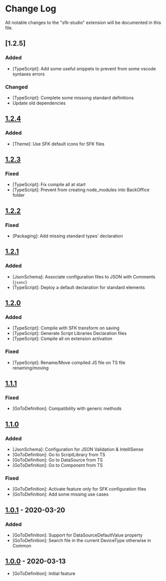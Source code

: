 # Change Log
All notable changes to the "sfk-studio" extension will be documented in this file.

## [1.2.5]

### Added
- [TypeScript]: Add some useful snippets to prevent from some vscode syntaxes errors
### Changed
- [TypeScript]: Complete some missong standard definitions
- Update old dependencies

## [1.2.4]

### Added
- [Theme]: Use SFK default icons for SFK files

## [1.2.3]

### Fixed
- [TypeScript]: Fix compile all at start
- [TypeScript]: Prevent from creating node_modules into BackOffice folder

## [1.2.2]

### Fixed
- [Packaging]: Add missing standard types' declaration

## [1.2.1]

### Added
- [JsonSchema]: Associate configuration files to JSON with Comments (`jsonc`)
- [TypeScript]: Deploy a default declaration for standard elements

## [1.2.0]

### Added
- [TypeScript]: Compile with SFK transform on saving
- [TypeScript]: Generate Script Libraries Declaration files
- [TypeScript]: Compile all on extension activation

### Fixed
- [TypeScript]: Rename/Move compiled JS file on TS file renaming/moving

## [1.1.1]

### Fixed
- [GoToDefinition]: Compatibility with generic methods

## [1.1.0]

### Added
- [JsonSchema]: Configuration for JSON Validation & IntelliSense
- [GoToDefinition]: Go to ScriptLibrary from TS
- [GoToDefinition]: Go to DataSource from TS
- [GoToDefinition]: Go to Component from TS

### Fixed
- [GoToDefinition]: Activate feature only for SFK configuration files
- [GoToDefinition]: Add some missing use cases

## [1.0.1] - 2020-03-20

### Added
- [GoToDefinition]: Support for DataSourceDefaultValue property
- [GoToDefinition]: Search file in the current DeviceType otherwise in Common

## [1.0.0] - 2020-03-13
- [GoToDefinition]: Initial feature

[1.2.4]: https://github.com/phan2tom/vscode.sfk-studio/releases/tag/1.2.4
[1.2.3]: https://github.com/phan2tom/vscode.sfk-studio/releases/tag/1.2.3
[1.2.2]: https://github.com/phan2tom/vscode.sfk-studio/releases/tag/1.2.2
[1.2.1]: https://github.com/phan2tom/vscode.sfk-studio/releases/tag/1.2.1
[1.2.0]: https://github.com/phan2tom/vscode.sfk-studio/releases/tag/1.2.0
[1.1.1]: https://github.com/phan2tom/vscode.sfk-studio/releases/tag/1.1.1
[1.1.0]: https://github.com/phan2tom/vscode.sfk-studio/releases/tag/1.1.0
[1.0.1]: https://github.com/phan2tom/vscode.sfk-studio/releases/tag/1.0.1
[1.0.0]: https://github.com/phan2tom/vscode.sfk-studio/commit/b6107068e738855454b2f4e681af6716a84c5f59
